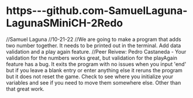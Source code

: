 # https---github.com-SamuelLaguna-LagunaSMiniCH-2Redo
//Samuel Laguna
//10-21-22
//We are going to make a program that adds two number together. It needs to be printed out in the terminal. Add data validation and a play again feature.
//Peer Reivew: Pedro Castaneda - Your validation for the numbers works great, but validation for the playAgain feature has a bug. It exits the program with no issues when you input 'end' but if you leave a blank entry or enter anything else it reruns the program but it does not reset the game. Check to see where you initialize your variables and see if you need to move them somewhere else. Other than that great work.
